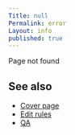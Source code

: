 ```yaml
---
Title: null
Permalink: error
Layout: info
published: true
---
```


Page not found

## See also

- [Cover page](index)
- [Edit rules](edit)
- [QA](qa)
